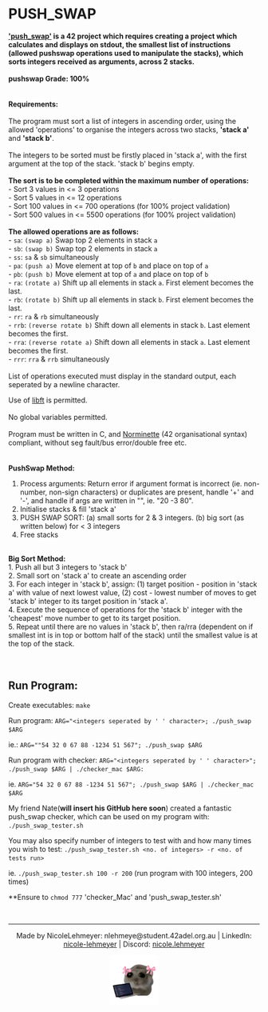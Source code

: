 # PUSH_SWAP

<p>
  <b><a href="https://github.com/NicoleLehmeyer/PUSH_SWAP/blob/main/subject/PUSHSWAP_SUBJECT.pdf">'push_swap'</a> is a 42 project which requires creating a project which calculates and displays on stdout, the smallest list of instructions (allowed pushswap operations used to manipulate the stacks), which sorts integers received as arguments, across 2 stacks.</b><br><br>
  <b>pushswap Grade: 100%</b>
  <br>
  <br>
  <br>
  <b>Requirements:</b><br><br>
  The program must sort a list of integers in ascending order, using the allowed 'operations' to organise the integers across two stacks, <b>'stack a'</b> and <b>'stack b'</b>.<br><br>
  The integers to be sorted must be firstly placed in 'stack a', with the first argument at the top of the stack. 'stack b' begins empty.<br><br>
  <b>The sort is to be completed within the maximum number of operations:</b><br>
  - Sort 3 values in <= 3 operations<br>
  - Sort 5 values in <= 12 operations<br>
  - Sort 100 values in <= 700 operations (for 100% project validation)<br>
  - Sort 500 values in <= 5500 operations (for 100% project validation)<br><br>
  <b>The allowed operations are as follows:</b><br>
  - <code>sa</code>: <code>(swap a)</code> Swap top 2 elements in stack <code>a</code><br>
  - <code>sb</code>: <code>(swap b)</code> Swap top 2 elements in stack <code>a</code><br>
  - <code>ss</code>: <code>sa</code> & <code>sb</code> simultaneously<br>
  - <code>pa</code>: <code>(push a)</code> Move element at top of <code>b</code> and place on top of <code>a</code><br>
  - <code>pb</code>: <code>(push b)</code> Move element at top of <code>a</code> and place on top of <code>b</code><br>
  - <code>ra</code>: <code>(rotate a)</code> Shift up all elements in stack <code>a</code>. First element becomes the last.<br>
  - <code>rb</code>: <code>(rotate b)</code> Shift up all elements in stack <code>b</code>. First element becomes the last.<br>
  - <code>rr</code>: <code>ra</code> & <code>rb</code> simultaneously<br>
  - <code>rrb</code>: <code>(reverse rotate b)</code> Shift down all elements in stack <code>b</code>. Last element becomes the first.<br>
  - <code>rra</code>: <code>(reverse rotate a)</code> Shift down all elements in stack <code>a</code>. Last element becomes the first.<br>
  - <code>rrr</code>: <code>rra</code> & <code>rrb</code> simultaneously<br>
  <br>
  List of operations executed must display in the standard output, each seperated by a newline character.<br>


  Use of <a href="https://github.com/NicoleLehmeyer/LIBFT">libft</a> is permitted.<br><br>
  No global variables permitted.<br><br>
  Program must be written in C, and <a href="https://github.com/NicoleLehmeyer/LIBFT/blob/main/subject/norme.pdf">Norminette</a> (42 organisational syntax) compliant, without seg fault/bus error/double free etc.
  <br>
  <br>
  <br>
  <b>PushSwap Method:</b><br>
  1.  Process arguments: Return error if argument format is incorrect (ie. non-number, non-sign characters) or duplicates are present, handle '+' and '-', and handle if args are written in "", ie. "20 -3 80".<br>
  2.  Initialise stacks & fill 'stack a'<br>
  3.  PUSH SWAP SORT: (a) small sorts for 2 & 3 integers. (b) big sort (as written below) for < 3 integers<br>
  4.  Free stacks<br>
  <br>
  <b>Big Sort Method:</b><br>
  1.  Push all but 3 integers to 'stack b'<br>
  2.  Small sort on 'stack a' to create an ascending order<br>
  3.  For each integer in 'stack b', assign: (1) target position - position in 'stack a' with value of next lowest value, (2) cost - lowest number of moves to get 'stack b' integer to its target position in 'stack a'.<br>
  4.  Execute the sequence of operations for the 'stack b' integer with the 'cheapest' move number to get to its target position.<br>
  5.  Repeat until there are no values in 'stack b', then ra/rra (dependent on if smallest int is in top or bottom half of the stack) until the smallest value is at the top of the stack.<br>
  <br>
  <br>
</p>

## Run Program:

Create executables: ```make```

Run program: ```ARG="<integers seperated by ' ' character>; ./push_swap $ARG```

ie.: ```ARG=""54 32 0 67 88 -1234 51 567"; ./push_swap $ARG```

Run program with checker: ```ARG="<integers seperated by ' ' character>"; ./push_swap $ARG | ./checker_mac $ARG:```

ie. ```ARG="54 32 0 67 88 -1234 51 567"; ./push_swap $ARG | ./checker_mac $ARG```

My friend Nate(**will insert his GitHub here soon**) created a fantastic push_swap checker, which can be used on my program with: ```./push_swap_tester.sh```

You may also specify number of integers to test with and how many times you wish to test: ```./push_swap_tester.sh <no. of integers> -r <no. of tests run>```

ie. ```./push_swap_tester.sh 100 -r 200``` (run program with 100 integers, 200 times)

**Ensure to ```chmod 777``` 'checker_Mac' and 'push_swap_tester.sh'

<p>
  <br>
</p>

---
<p align="center">
Made by NicoleLehmeyer: nlehmeye@student.42adel.org.au | LinkedIn: <a href="https://www.linkedin.com/in/nicole-lehmeyer/">nicole-lehmeyer</a> | Discord: <a href="https://discordapp.com/users/1107446949344448543/">nicole.lehmeyer</a>
</p>

<p align="center">
  <img src="https://github.com/NicoleLehmeyer/NicoleLehmeyer/blob/main/images/coder_hampster.png" alt="hampster" style="width:100px;"/>
</p>
